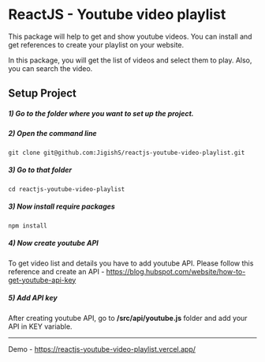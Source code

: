 # ReactJS - Youtube video playlist

This package will help to get and show youtube videos. You can install and get references to create your playlist on your website.

In this package, you will get the list of videos and select them to play. Also, you can search the video.

## Setup Project
##### 1) Go to the folder where you want to set up the project.
##### 2) Open the command line
```
git clone git@github.com:JigishS/reactjs-youtube-video-playlist.git
```
##### 3) Go to that folder
```
cd reactjs-youtube-video-playlist
```
##### 3) Now install require packages
```
npm install
```
##### 4) Now create youtube API
To get video list and details you have to add youtube API. Please follow this reference and create an API - https://blog.hubspot.com/website/how-to-get-youtube-api-key
##### 5) Add API key
After creating youtube API, go to **/src/api/youtube.js** folder and add your API in KEY variable.

***

Demo - https://reactjs-youtube-video-playlist.vercel.app/
